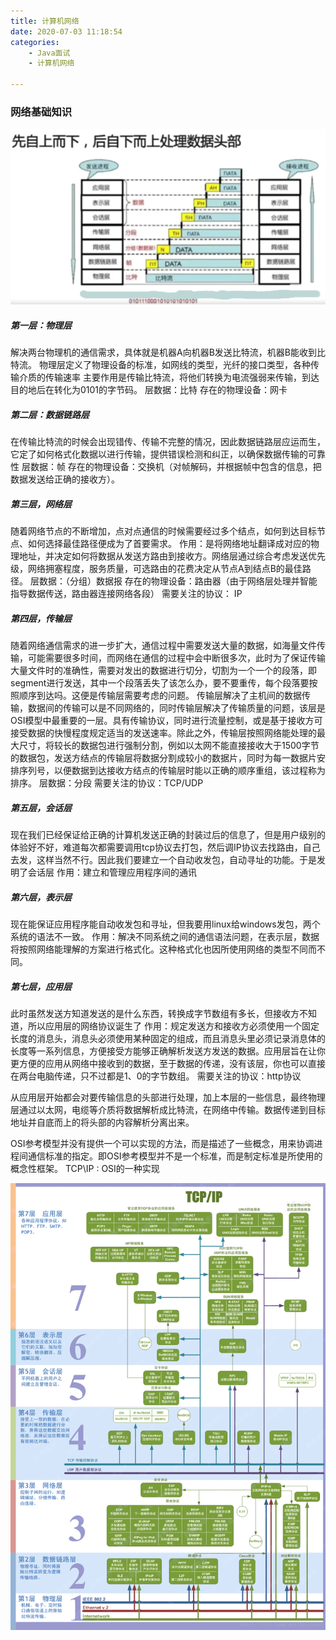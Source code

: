 ```yaml
---
title: 计算机网络
date: 2020-07-03 11:18:54
categories:
	- Java面试
	- 计算机网络

---
```


### 网络基础知识

![七层协议](/articleImage/2020-07-03/1.png)

##### 第一层：物理层

解决两台物理机的通信需求，具体就是机器A向机器B发送比特流，机器B能收到比特流。
物理层定义了物理设备的标准，如网线的类型，光纤的接口类型，各种传输介质的传输速率
主要作用是传输比特流，将他们转换为电流强弱来传输，到达目的地后在转化为0101的字节码。
层数据：比特
存在的物理设备：网卡

<!--more-->

##### 第二层：数据链路层

在传输比特流的时候会出现错传、传输不完整的情况，因此数据链路层应运而生，它定了如何格式化数据以进行传输，提供错误检测和纠正，以确保数据传输的可靠性
层数据：帧
存在的物理设备：交换机（对帧解码，并根据帧中包含的信息，把数据发送给正确的接收方）。

##### 第三层，网络层

随着网络节点的不断增加，点对点通信的时候需要经过多个结点，如何到达目标节点、如何选择最佳路径便成为了首要需求。
作用：是将网络地址翻译成对应的物理地址，并决定如何将数据从发送方路由到接收方。网络层通过综合考虑发送优先级，网络拥塞程度，服务质量，可选路由的花费决定从节点A到结点B的最佳路径。
层数据：（分组）数据报 存在的物理设备：路由器（由于网络层处理并智能指导数据传送，路由器连接网络各段）
需要关注的协议： IP

##### 第四层，传输层

随着网络通信需求的进一步扩大，通信过程中需要发送大量的数据，如海量文件传输，可能需要很多时间，而网络在通信的过程中会中断很多次，此时为了保证传输大量文件时的准确性，需要对发出的数据进行切分，切割为一个一个的段落，即segment进行发送，其中一个段落丢失了该怎么办，要不要重传，每个段落要按照顺序到达吗。这便是传输层需要考虑的问题。
传输层解决了主机间的数据传输，数据间的传输可以是不同网络的，同时传输层解决了传输质量的问题，该层是OSI模型中最重要的一层。具有传输协议，同时进行流量控制，或是基于接收方可接受数据的快慢程度规定适当的发送速率。除此之外，传输层按照网络能处理的最大尺寸，将较长的数据包进行强制分割，例如以太网不能直接接收大于1500字节的数据包，发送方结点的传输层将数据分割成较小的数据片，同时为每一数据片安排序列号，以便数据到达接收方结点的传输层时能以正确的顺序重组，该过程称为排序。
层数据：分段
需要关注的协议：TCP/UDP

##### 第五层，会话层

现在我们已经保证给正确的计算机发送正确的封装过后的信息了，但是用户级别的体验好不好，难道每次都需要调用tcp协议去打包，然后调IP协议去找路由，自己去发，这样当然不行。因此我们要建立一个自动收发包，自动寻址的功能。于是发明了会话层
作用：建立和管理应用程序间的通讯

##### 第六层，表示层

现在能保证应用程序能自动收发包和寻址，但我要用linux给windows发包，两个系统的语法不一致。
作用：解决不同系统之间的通信语法问题，在表示层，数据将按照网络能理解的方案进行格式化。这种格式化也因所使用网络的类型不同而不同。

##### 第七层，应用层

此时虽然发送方知道发送的是什么东西，转换成字节数组有多长，但接收方不知道，所以应用层的网络协议诞生了
作用：规定发送方和接收方必须使用一个固定长度的消息头，消息头必须使用某种固定的组成，而且消息头里必须记录消息体的长度等一系列信息，方便接受方能够正确解析发送方发送的数据。应用层旨在让你更方便的应用从网络中接收到的数据，至于数据的传递，没有该层，你也可以直接在两台电脑传递，只不过都是1、0的字节数组。
需要关注的协议：http协议

从应用层开始都会对要传输信息的头部进行处理，加上本层的一些信息，最终物理层通过以太网，电缆等介质将数据解析成比特流，在网络中传输。数据传递到目标地址并自底而上的将头部的内容解析分离出来。

OSI参考模型并没有提供一个可以实现的方法，而是描述了一些概念，用来协调进程间通信标准的指定。即OSI参考模型并不是一个标准，而是制定标准是所使用的概念性框架。
TCP\IP : OSI的一种实现

![OSI](/articleImage/2020-07-03/osi.gif)